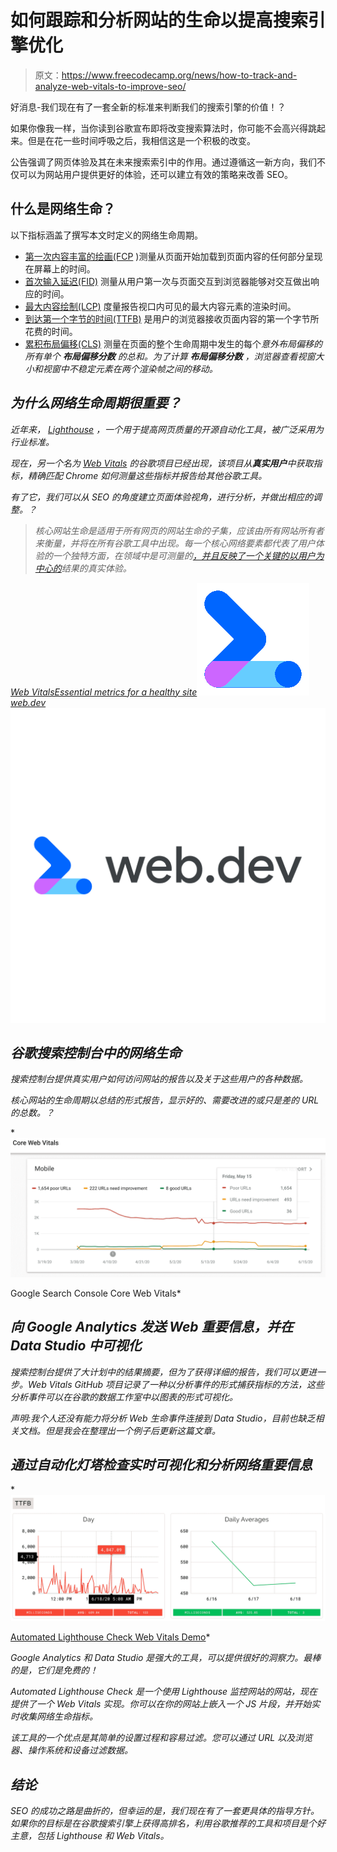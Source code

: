 # 如何跟踪和分析网站的生命以提高搜索引擎优化

> 原文：<https://www.freecodecamp.org/news/how-to-track-and-analyze-web-vitals-to-improve-seo/>

好消息-我们现在有了一套全新的标准来判断我们的搜索引擎的价值！？

如果你像我一样，当你读到谷歌宣布即将改变搜索算法时，你可能不会高兴得跳起来。但是在花一些时间呼吸之后，我相信这是一个积极的改变。

公告强调了网页体验及其在未来搜索索引中的作用。通过遵循这一新方向，我们不仅可以为网站用户提供更好的体验，还可以建立有效的策略来改善 SEO。

## 什么是网络生命？

以下指标涵盖了撰写本文时定义的网络生命周期。

*   [第一次内容丰富的绘画(FCP](https://web.dev/fcp/) )测量从页面开始加载到页面内容的任何部分呈现在屏幕上的时间。
*   [首次输入延迟(FID)](https://web.dev/fid/) 测量从用户第一次与页面交互到浏览器能够对交互做出响应的时间。
*   [最大内容绘制(LCP)](https://web.dev/lcp/) 度量报告视口内可见的最大内容元素的渲染时间。
*   [到达第一个字节的时间(TTFB)](https://web.dev/time-to-first-byte/) 是用户的浏览器接收页面内容的第一个字节所花费的时间。
*   [累积布局偏移(CLS)](https://web.dev/cls/) 测量在页面的整个生命周期中发生的每个*意外布局偏移的所有单个 **布局偏移分数** 的总和。为了计算 **布局偏移分数** ，浏览器查看视窗大小和视窗中不稳定元素在两个渲染帧之间的移动。*

## *为什么网络生命周期很重要？*

*近年来， [Lighthouse](https://developers.google.com/web/tools/lighthouse) ，一个用于提高网页质量的开源自动化工具，被广泛采用为行业标准。*

*现在，另一个名为 [Web Vitals](https://github.com/GoogleChrome/web-vitals) 的谷歌项目已经出现，该项目从**真实用户**中获取指标，精确匹配 Chrome 如何测量这些指标并报告给其他谷歌工具。*

*有了它，我们可以从 SEO 的角度建立页面体验视角，进行分析，并做出相应的调整。？*

> *核心网站生命是适用于所有网页的网站生命的子集，应该由所有网站所有者来衡量，并将在所有谷歌工具中出现。每一个核心网络要素都代表了用户体验的一个独特方面，在领域中是可测量的[，并且反映了一个关键的](https://web.dev/user-centric-performance-metrics/#how-metrics-are-measured)[以用户为中心的](https://web.dev/user-centric-performance-metrics/#how-metrics-are-measured)结果的真实体验。*

*[Web VitalsEssential metrics for a healthy site![apple-touch-icon](img/cbbb9b69688934ad032306dd510ab136.png)web.dev![social](img/d1ea7bba5090c2741e2c7f63b999d823.png)](https://web.dev/vitals/)*

## *谷歌搜索控制台中的网络生命*

*搜索控制台提供真实用户如何访问网站的报告以及关于这些用户的各种数据。*

*核心网站的生命周期以总结的形式报告，显示好的、需要改进的或只是差的 URL 的总数。？*

*![Screen-Shot-2020-06-17-at-11.30.00-PM](img/cdfa39ad5a2f895309440c6205855295.png)

Google Search Console Core Web Vitals* 

## *向 Google Analytics 发送 Web 重要信息，并在 Data Studio 中可视化*

*搜索控制台提供了大计划中的结果摘要，但为了获得详细的报告，我们可以更进一步。Web Vitals GitHub 项目记录了一种以分析事件的形式捕获指标的方法，这些分析事件可以在谷歌的数据工作室中以图表的形式可视化。*

*声明:我个人还没有能力将分析 Web 生命事件连接到 Data Studio，目前也缺乏相关文档。但是我会在整理出一个例子后更新这篇文章。*

## *通过自动化灯塔检查实时可视化和分析网络重要信息*

*![web-vitals-screenshot-2000](img/061f5fc56762505bf0b505c6b51e9664.png)

[Automated Lighthouse Check Web Vitals Demo](https://www.automated-lighthouse-check.com/dashboard/demo/web-vitals)* 

*Google Analytics 和 Data Studio 是强大的工具，可以提供很好的洞察力。最棒的是，它们是免费的！*

*Automated Lighthouse Check 是一个使用 Lighthouse 监控网站的网站，现在提供了一个 Web Vitals 实现。你可以在你的网站上嵌入一个 JS 片段，并开始实时收集网络生命指标。*

*该工具的一个优点是其简单的设置过程和容易过滤。您可以通过 URL 以及浏览器、操作系统和设备过滤数据。*

## *结论*

*SEO 的成功之路是曲折的，但幸运的是，我们现在有了一套更具体的指导方针。如果你的目标是在谷歌搜索引擎上获得高排名，利用谷歌推荐的工具和项目是个好主意，包括 Lighthouse 和 Web Vitals。*